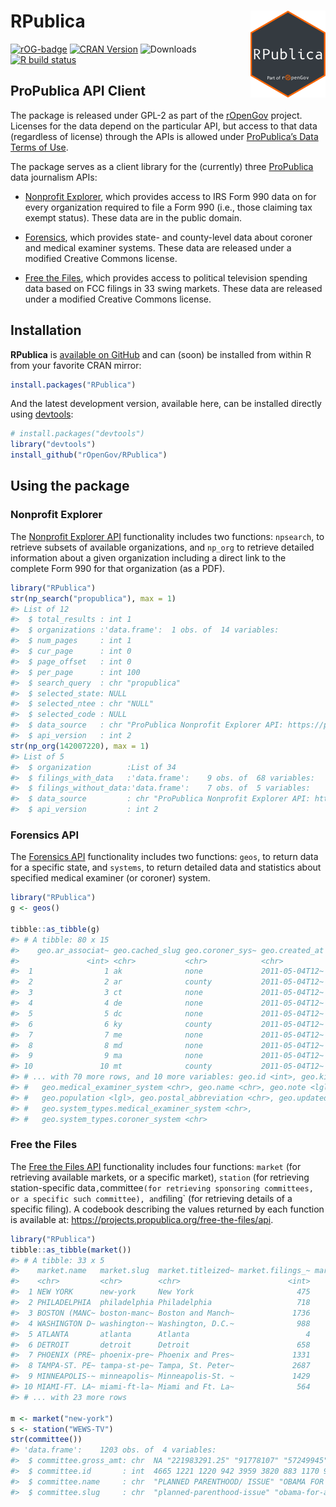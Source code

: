 
# RPublica <a href='https://ropengov.github.io/RPublica/'><img src="man/figures/logo.png" align="right" height="139"/></a>

<!-- badges: start -->

[![rOG-badge](https://ropengov.github.io/rogtemplate/reference/figures/ropengov-badge.svg)](http://ropengov.org/)
[![CRAN
Version](http://www.r-pkg.org/badges/version/RPublica)](https://CRAN.R-project.org/package=RPublica)
![Downloads](http://cranlogs.r-pkg.org/badges/RPublica) [![R build
status](https://github.com/rOpenGov/RPublica/workflows/R-CMD-check/badge.svg)](https://github.com/rOpenGov/RPublica/actions)

<!-- badges: end -->

## ProPublica API Client

The package is released under GPL-2 as part of the
[rOpenGov](http://ropengov.github.io/) project. Licenses for the data
depend on the particular API, but access to that data (regardless of
license) through the APIs is allowed under [ProPublica’s Data Terms of
Use](https://www.propublica.org/datastore/terms/).

The package serves as a client library for the (currently) three
[ProPublica](https://www.propublica.org/) data journalism APIs:

-   [Nonprofit
    Explorer](https://projects.propublica.org/nonprofits/api), which
    provides access to IRS Form 990 data on for every organization
    required to file a Form 990 (i.e., those claiming tax exempt
    status). These data are in the public domain.

-   [Forensics](https://projects.propublica.org/forensics/api.html),
    which provides state- and county-level data about coroner and
    medical examiner systems. These data are released under a modified
    Creative Commons license.

-   [Free the
    Files](https://projects.propublica.org/free-the-files/api), which
    provides access to political television spending data based on FCC
    filings in 33 swing markets. These data are released under a
    modified Creative Commons license.

## Installation

**RPublica** is [available on
GitHub](https://github.com/rOpenGov/RPublica) and can (soon) be
installed from within R from your favorite CRAN mirror:

``` r
install.packages("RPublica")
```

And the latest development version, available here, can be installed
directly using [devtools](https://CRAN.R-project.org/package=devtools):

``` r
# install.packages("devtools")
library("devtools")
install_github("rOpenGov/RPublica")
```

## Using the package

### Nonprofit Explorer

The [Nonprofit Explorer
API](https://projects.propublica.org/nonprofits/api) functionality
includes two functions: `npsearch`, to retrieve subsets of available
organizations, and `np_org` to retrieve detailed information about a
given organization including a direct link to the complete Form 990 for
that organization (as a PDF).

``` r
library("RPublica")
str(np_search("propublica"), max = 1)
#> List of 12
#>  $ total_results : int 1
#>  $ organizations :'data.frame':  1 obs. of  14 variables:
#>  $ num_pages     : int 1
#>  $ cur_page      : int 0
#>  $ page_offset   : int 0
#>  $ per_page      : int 100
#>  $ search_query  : chr "propublica"
#>  $ selected_state: NULL
#>  $ selected_ntee : chr "NULL"
#>  $ selected_code : NULL
#>  $ data_source   : chr "ProPublica Nonprofit Explorer API: https://projects.propublica.org/nonprofits/api/\nIRS Exempt Organizations Bu"| __truncated__
#>  $ api_version   : int 2
str(np_org(142007220), max = 1)
#> List of 5
#>  $ organization        :List of 34
#>  $ filings_with_data   :'data.frame':    9 obs. of  68 variables:
#>  $ filings_without_data:'data.frame':    7 obs. of  5 variables:
#>  $ data_source         : chr "ProPublica Nonprofit Explorer API: https://projects.propublica.org/nonprofits/api/\nIRS Exempt Organizations Bu"| __truncated__
#>  $ api_version         : int 2
```

### Forensics API

The [Forensics API](https://projects.propublica.org/forensics/api.html)
functionality includes two functions: `geos`, to return data for a
specific state, and `systems`, to return detailed data and statistics
about specified medical examiner (or coroner) system.

``` r
library("RPublica")
g <- geos()

tibble::as_tibble(g)
#> # A tibble: 80 x 15
#>    geo.ar_associat~ geo.cached_slug geo.coroner_sys~ geo.created_at geo.district
#>               <int> <chr>           <chr>            <chr>          <lgl>       
#>  1                1 ak              none             2011-05-04T12~ NA          
#>  2                2 ar              county           2011-05-04T12~ NA          
#>  3                3 ct              none             2011-05-04T12~ NA          
#>  4                4 de              none             2011-05-04T12~ NA          
#>  5                5 dc              none             2011-05-04T12~ NA          
#>  6                6 ky              county           2011-05-04T12~ NA          
#>  7                7 me              none             2011-05-04T12~ NA          
#>  8                8 md              none             2011-05-04T12~ NA          
#>  9                9 ma              none             2011-05-04T12~ NA          
#> 10               10 mt              county           2011-05-04T12~ NA          
#> # ... with 70 more rows, and 10 more variables: geo.id <int>, geo.kind <chr>,
#> #   geo.medical_examiner_system <chr>, geo.name <chr>, geo.note <lgl>,
#> #   geo.population <lgl>, geo.postal_abbreviation <chr>, geo.updated_at <chr>,
#> #   geo.system_types.medical_examiner_system <chr>,
#> #   geo.system_types.coroner_system <chr>
```

### Free the Files

The [Free the Files
API](https://projects.propublica.org/free-the-files/api) functionality
includes four functions: `market` (for retrieving available markets, or
a specific market), `station` (for retrieving station-specific
data`,`committee`(for retrieving sponsoring committees, or a specific such committee), and`filing\`
(for retrieving details of a specific filing). A codebook describing the
values returned by each function is available at:
<https://projects.propublica.org/free-the-files/api>.

``` r
library("RPublica")
tibble::as_tibble(market())
#> # A tibble: 33 x 5
#>    market.name   market.slug  market.titleized~ market.filings_~ market.freed_ct
#>    <chr>         <chr>        <chr>                        <int>           <int>
#>  1 NEW YORK      new-york     New York                       475             127
#>  2 PHILADELPHIA  philadelphia Philadelphia                   718             642
#>  3 BOSTON (MANC~ boston-manc~ Boston and Manch~             1736             726
#>  4 WASHINGTON D~ washington-~ Washington, D.C.~              988             626
#>  5 ATLANTA       atlanta      Atlanta                          4               0
#>  6 DETROIT       detroit      Detroit                        658             420
#>  7 PHOENIX (PRE~ phoenix-pre~ Phoenix and Pres~             1331             869
#>  8 TAMPA-ST. PE~ tampa-st-pe~ Tampa, St. Peter~             2687             527
#>  9 MINNEAPOLIS-~ minneapolis~ Minneapolis-St. ~             1429             815
#> 10 MIAMI-FT. LA~ miami-ft-la~ Miami and Ft. La~              564             129
#> # ... with 23 more rows

m <- market("new-york")
s <- station("WEWS-TV")
str(committee())
#> 'data.frame':    1203 obs. of  4 variables:
#>  $ committee.gross_amt: chr  NA "221983291.25" "91778107" "57249945" ...
#>  $ committee.id       : int  4665 1221 1220 942 3959 3820 883 1170 907 1172 ...
#>  $ committee.name     : chr  "PLANNED PARENTHOOD/ ISSUE" "OBAMA FOR AMERICA" "ROMNEY FOR PRESIDENT" "AMERICAN CROSSROADS" ...
#>  $ committee.slug     : chr  "planned-parenthood-issue" "obama-for-america" "romney-for-president" "american-crossroads--2" ...
```
